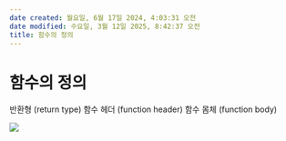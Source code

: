 ```yaml
---
date created: 월요일, 6월 17일 2024, 4:03:31 오전
date modified: 수요일, 3월 12일 2025, 8:42:37 오전
title: 함수의 정의
---
```


# 함수의 정의

반환형 (return type)
함수 헤더 (function header)
함수 몸체 (function body)

![](https://i.imgur.com/saApoOl.png)
